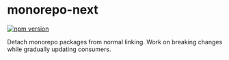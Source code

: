 # monorepo-next

[![npm version](https://badge.fury.io/js/monorepo-next.svg)](https://badge.fury.io/js/monorepo-next)

Detach monorepo packages from normal linking. Work on breaking changes while gradually updating consumers.
